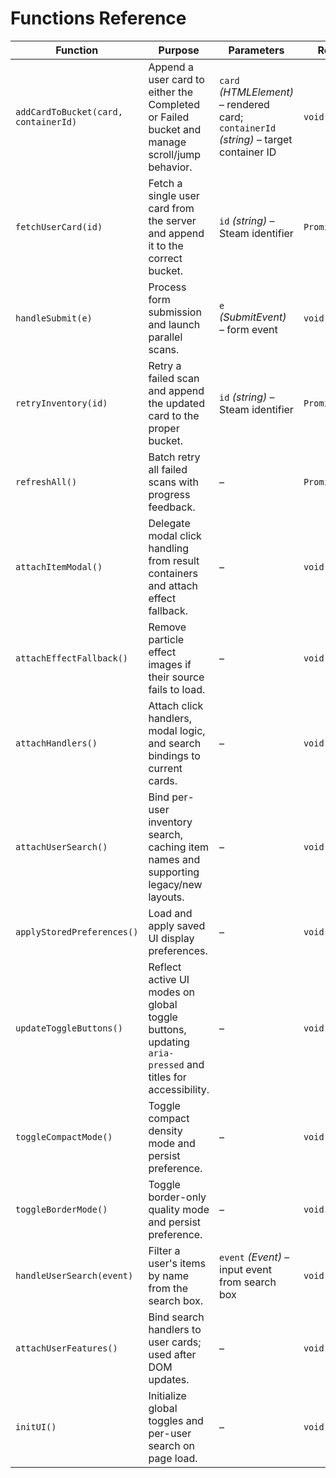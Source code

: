 # Functions Reference

| Function                             | Purpose                                                                                                 | Parameters                                                                             | Returns         | Used In                               |
| ------------------------------------ | ------------------------------------------------------------------------------------------------------- | -------------------------------------------------------------------------------------- | --------------- | ------------------------------------- |
| `addCardToBucket(card, containerId)` | Append a user card to either the Completed or Failed bucket and manage scroll/jump behavior.            | `card` _(HTMLElement)_ – rendered card; `containerId` _(string)_ – target container ID | `void`          | `static/submit.js`, `static/retry.js` |
| `fetchUserCard(id)`                  | Fetch a single user card from the server and append it to the correct bucket.                           | `id` _(string)_ – Steam identifier                                                     | `Promise<void>` | `static/submit.js`                    |
| `handleSubmit(e)`                    | Process form submission and launch parallel scans.                                                      | `e` _(SubmitEvent)_ – form event                                                       | `void`          | `static/submit.js`                    |
| `retryInventory(id)`                 | Retry a failed scan and append the updated card to the proper bucket.                                   | `id` _(string)_ – Steam identifier                                                     | `Promise<void>` | `static/retry.js`                     |
| `refreshAll()`                       | Batch retry all failed scans with progress feedback.                                                    | –                                                                                      | `Promise<void>` | `static/retry.js`                     |
| `attachItemModal()`                  | Delegate modal click handling from result containers and attach effect fallback.                        | –                                                                                      | `void`          | `static/retry.js`                     |
| `attachEffectFallback()`             | Remove particle effect images if their source fails to load.                                            | –                                                                                      | `void`          | `static/retry.js`                     |
| `attachHandlers()`                   | Attach click handlers, modal logic, and search bindings to current cards.                               | –                                                                                      | `void`          | `static/retry.js`                     |
| `attachUserSearch()`                 | Bind per-user inventory search, caching item names and supporting legacy/new layouts.                   | –                                                                                      | `void`          | `static/retry.js`                     |
| `applyStoredPreferences()`           | Load and apply saved UI display preferences.                                                            | –                                                                                      | `void`          | `static/ui.js`                        |
| `updateToggleButtons()`              | Reflect active UI modes on global toggle buttons, updating `aria-pressed` and titles for accessibility. | –                                                                                      | `void`          | `static/ui.js`                        |
| `toggleCompactMode()`                | Toggle compact density mode and persist preference.                                                     | –                                                                                      | `void`          | `static/ui.js`                        |
| `toggleBorderMode()`                 | Toggle border-only quality mode and persist preference.                                                 | –                                                                                      | `void`          | `static/ui.js`                        |
| `handleUserSearch(event)`            | Filter a user's items by name from the search box.                                                      | `event` _(Event)_ – input event from search box                                        | `void`          | `static/ui.js`                        |
| `attachUserFeatures()`               | Bind search handlers to user cards; used after DOM updates.                                             | –                                                                                      | `void`          | `static/ui.js`                        |
| `initUI()`                           | Initialize global toggles and per-user search on page load.                                             | –                                                                                      | `void`          | `static/ui.js`                        |
